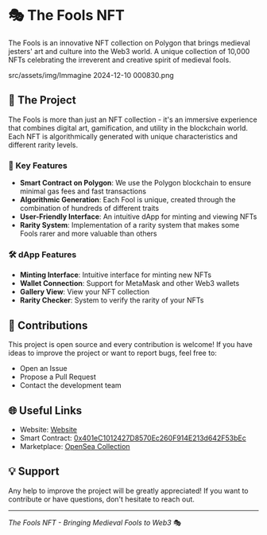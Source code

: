 # 🎭 The Fools NFT

The Fools is an innovative NFT collection on Polygon that brings medieval jesters' art and culture into the Web3 world. A unique collection of 10,000 NFTs celebrating the irreverent and creative spirit of medieval fools.

src/assets/img/Immagine 2024-12-10 000830.png

## 📜 The Project

The Fools is more than just an NFT collection - it's an immersive experience that combines digital art, gamification, and utility in the blockchain world. Each NFT is algorithmically generated with unique characteristics and different rarity levels.

### 🎨 Key Features

- **Smart Contract on Polygon**: We use the Polygon blockchain to ensure minimal gas fees and fast transactions
- **Algorithmic Generation**: Each Fool is unique, created through the combination of hundreds of different traits
- **User-Friendly Interface**: An intuitive dApp for minting and viewing NFTs
- **Rarity System**: Implementation of a rarity system that makes some Fools rarer and more valuable than others

### 🛠 dApp Features

- **Minting Interface**: Intuitive interface for minting new NFTs
- **Wallet Connection**: Support for MetaMask and other Web3 wallets
- **Gallery View**: View your NFT collection
- **Rarity Checker**: System to verify the rarity of your NFTs

## 🤝 Contributions

This project is open source and every contribution is welcome! If you have ideas to improve the project or want to report bugs, feel free to:

- Open an Issue
- Propose a Pull Request
- Contact the development team

## 🌐 Useful Links

- Website: [Website](https://thefools.netlify.app/)
- Smart Contract: [0x401eC1012427D8570Ec260F914E213d642F53bEc](https://polygonscan.com/address/0x401eC1012427D8570Ec260F914E213d642F53bEc)
- Marketplace: [OpenSea Collection](https://opensea.io/The-Fools)

## 💡 Support

Any help to improve the project will be greatly appreciated! If you want to contribute or have questions, don't hesitate to reach out.

---
*The Fools NFT - Bringing Medieval Fools to Web3* 🎭
